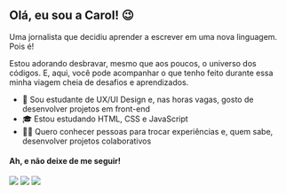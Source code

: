 ## Olá, eu sou a Carol! 😉

Uma jornalista que decidiu aprender a escrever em uma nova linguagem. Pois é!

Estou adorando desbravar, mesmo que aos poucos, o universo dos códigos. E, aqui, você pode acompanhar o que tenho feito durante essa minha viagem cheia de desafios e aprendizados. 

- 🚀 Sou estudante de UX/UI Design e, nas horas vagas, gosto de desenvolver projetos em front-end
- 🎓 Estou estudando HTML, CSS e JavaScript
- 👋🏻 Quero conhecer pessoas para trocar experiências e, quem sabe, desenvolver projetos colaborativos

#### Ah, e não deixe de me seguir!

[<img src="https://img.shields.io/badge/linkedin-%230077B5.svg?&style=for-the-badge&logo=linkedin&logoColor=white" />](https://www.linkedin.com/in/carolinefr) 
[<img src = "https://img.shields.io/badge/instagram-%23E4405F.svg?&style=for-the-badge&logo=instagram&logoColor=white">](https://www.instagram.com/caroufrnc)
[<img src="https://img.shields.io/badge/medium-%2312100E.svg?&style=for-the-badge&logo=medium&logoColor=white" />](https://medium.com/@carolinefranca)  

